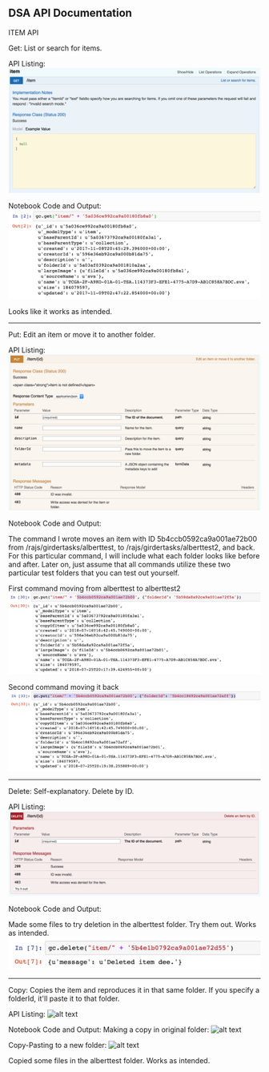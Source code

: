 DSA API Documentation
--------------------------------------------------------------
ITEM API

Get: List or search for items.

API Listing:
![alt text](https://github.com/al97/DSA_API_Documentation/blob/master/Screen%20Shots/Screen%20Shot%202018-07-25%20at%204.07.09%20PM.png)

Notebook Code and Output:
![alt text](https://github.com/al97/DSA_API_Documentation/blob/master/Screen%20Shots/Screen%20Shot%202018-07-25%20at%202.50.58%20PM.png)

Looks like it works as intended.

--------------------------------------------------------------
Put: Edit an item or move it to another folder.

API Listing:
![alt text](https://github.com/al97/DSA_API_Documentation/blob/master/Screen%20Shots/Screen%20Shot%202018-07-25%20at%204.18.34%20PM.png)

Notebook Code and Output:

The command I wrote moves an item with ID 5b4ccb0592ca9a001ae72b00 from /rajs/girdertasks/alberttest, to /rajs/girdertasks/alberttest2, and back. For this particular command, I will include what each folder looks like before and after. Later on, just assume that all commands utilize these two particular test folders that you can test out yourself.

First command moving from alberttest to alberttest2
![alt text](https://github.com/al97/DSA_API_Documentation/blob/master/Screen%20Shots/Screen%20Shot%202018-07-25%20at%204.18.50%20PM.png)

Second command moving it back
![alt text](https://github.com/al97/DSA_API_Documentation/blob/master/Screen%20Shots/Screen%20Shot%202018-07-25%20at%204.19.40%20PM.png)

--------------------------------------------------------------
Delete: Self-explanatory. Delete by ID.

API Listing:
![alt text](https://github.com/al97/DSA_API_Documentation/blob/master/Screen%20Shots/Screen%20Shot%202018-07-26%20at%2012.14.33%20PM.png)

Notebook Code and Output:

Made some files to try deletion in the alberttest folder. Try them out. Works as intended.
![alt text](https://github.com/al97/DSA_API_Documentation/blob/master/Screen%20Shots/Screen%20Shot%202018-07-26%20at%2012.15.14%20PM.png)

--------------------------------------------------------------
Copy: Copies the item and reproduces it in that same folder. If you specify a folderId, it'll paste it to that folder.

API Listing:
![alt text]()


Notebook Code and Output:
Making a copy in original folder:
![alt text]()

Copy-Pasting to a new folder:
![alt text]()

Copied some files in the alberttest folder. Works as intended.
